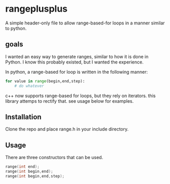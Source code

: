 # rangeplusplus

A simple header-only file to allow range-based-for loops in a manner similar to
python.

## goals
I wanted an easy way to generate ranges, similar to how it is done in Python. I
know this probably existed, but I wanted the experience.

In python, a range-based for loop is written in the following manner:
```python
for value in range(begin,end,step):
	# do whatever
```

c++ now supports range-based for loops, but they rely on iterators.  this
library attemps to rectify that.  see usage below for examples.

## Installation
Clone the repo and place range.h in your include directory.

## Usage
There are three constructors that can be used.

```c++
range(int end);
range(int begin,end);
range(int begin,end,step);
```

